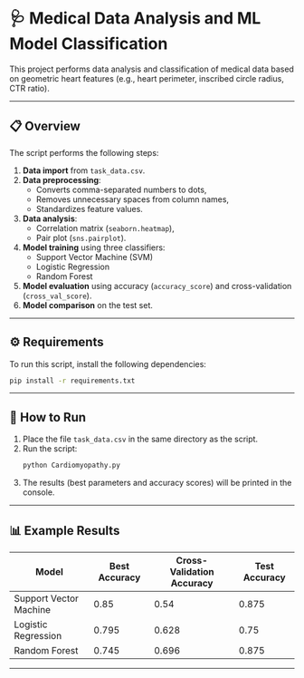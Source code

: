 # 🩺 Medical Data Analysis and ML Model Classification

This project performs data analysis and classification of medical data based on geometric heart features (e.g., heart perimeter, inscribed circle radius, CTR ratio).

---

## 📋 Overview

The script performs the following steps:

1. **Data import** from `task_data.csv`.  
2. **Data preprocessing**:  
   - Converts comma-separated numbers to dots,  
   - Removes unnecessary spaces from column names,  
   - Standardizes feature values.  
3. **Data analysis**:  
   - Correlation matrix (`seaborn.heatmap`),  
   - Pair plot (`sns.pairplot`).  
4. **Model training** using three classifiers:  
   - Support Vector Machine (SVM)  
   - Logistic Regression  
   - Random Forest  
5. **Model evaluation** using accuracy (`accuracy_score`) and cross-validation (`cross_val_score`).  
6. **Model comparison** on the test set.

---

## ⚙️ Requirements

To run this script, install the following dependencies:

```bash
pip install -r requirements.txt
```

---

## 🚀 How to Run

1. Place the file `task_data.csv` in the same directory as the script.  
2. Run the script:
   ```bash
   python Cardiomyopathy.py
   ```
3. The results (best parameters and accuracy scores) will be printed in the console.

---

## 📊 Example Results

| Model                  | Best Accuracy| Cross-Validation Accuracy | Test Accuracy |
|------------------------|--------------|---------------------------|---------------|
| Support Vector Machine | 0.85         | 0.54                      | 0.875         |
| Logistic Regression    | 0.795        | 0.628                      | 0.75         |
| Random Forest          | 0.745        | 0.696                      | 0.875         |

---
